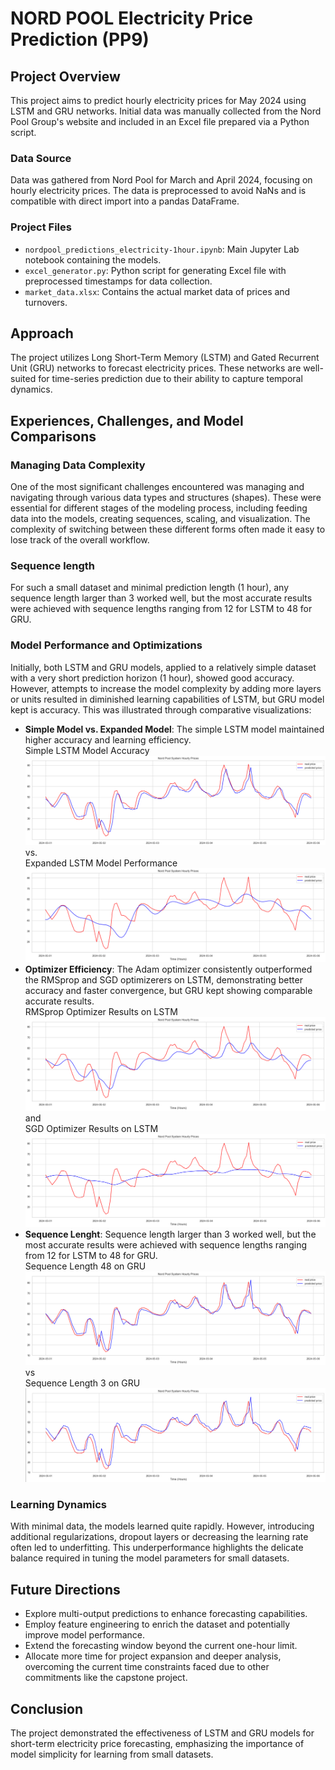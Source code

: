 # NORD POOL Electricity Price Prediction (PP9)

## Project Overview
This project aims to predict hourly electricity prices for May 2024 using LSTM and GRU networks. Initial data was
manually collected from the Nord Pool Group's website and included in an Excel file prepared via a Python script.

### Data Source
Data was gathered from Nord Pool for March and April 2024, focusing on hourly electricity prices. The data is
preprocessed to avoid NaNs and is compatible with direct import into a pandas DataFrame.

### Project Files
- `nordpool_predictions_electricity-1hour.ipynb`: Main Jupyter Lab notebook containing the models.
- `excel_generator.py`: Python script for generating Excel file with preprocessed timestamps for data collection.
- `market_data.xlsx`: Contains the actual market data of prices and turnovers.

## Approach
The project utilizes Long Short-Term Memory (LSTM) and Gated Recurrent Unit (GRU) networks to forecast
electricity prices. These networks are well-suited for time-series prediction due to their ability to capture temporal
dynamics.

## Experiences, Challenges, and Model Comparisons

### Managing Data Complexity
One of the most significant challenges encountered was managing and navigating through various data types and
structures (shapes). These were essential for different stages of the modeling process, including feeding data into
the models, creating sequences, scaling, and visualization. The complexity of switching between these different forms
often made it easy to lose track of the overall workflow.

### Sequence length
For such a small dataset and minimal prediction length (1 hour), any sequence length larger than 3 worked well, but
the most accurate results were achieved with sequence lengths ranging from 12 for LSTM to 48 for GRU.

### Model Performance and Optimizations
Initially, both LSTM and GRU models, applied to a relatively simple dataset with a very short prediction horizon
(1 hour), showed good accuracy. However, attempts to increase the model complexity by adding more layers or units
resulted in diminished learning capabilities of LSTM, but GRU model kept is accuracy. This was illustrated through
comparative visualizations:

- **Simple Model vs. Expanded Model**: The simple LSTM model maintained higher accuracy and learning efficiency. <br>
Simple LSTM Model Accuracy
![Simple Model Accuracy](/images/01_lstm.png) vs. <br> Expanded LSTM Model Performance ![Expanded Model Performance](images/03_lstm_expanded.png)
- **Optimizer Efficiency**: The Adam optimizer consistently outperformed the RMSprop and SGD optimizerers on LSTM,
demonstrating better accuracy and faster convergence, but GRU kept showing comparable accurate results. <br>
RMSprop Optimizer Results on LSTM
![RMSprop Optimizer Results on LSTM](images/06_lstm_rmsprop.png) and <br> SGD Optimizer Results on LSTM ![SGD Optimizer Results on LSTM](images/05_lstm_sgd.png)
- **Sequence Lenght**: Sequence length larger than 3 worked well, but the most accurate results were achieved with sequence
lengths ranging from 12 for LSTM to 48 for GRU. <br>
Sequence Length 48 on GRU
![Sequence Length 48 on GRU](images/02_gru.png) vs <br> Sequence Length 3 on GRU ![Sequence Length 3 on GRU](images/04_gru_sequence3.png)

### Learning Dynamics
With minimal data, the models learned quite rapidly. However, introducing additional regularizations, dropout layers
or decreasing the learning rate often led to underfitting. This underperformance highlights the delicate balance
required in tuning the model parameters for small datasets.

## Future Directions
- Explore multi-output predictions to enhance forecasting capabilities.
- Employ feature engineering to enrich the dataset and potentially improve model performance.
- Extend the forecasting window beyond the current one-hour limit.
- Allocate more time for project expansion and deeper analysis, overcoming the current time constraints faced due
to other commitments like the capstone project.


## Conclusion
The project demonstrated the effectiveness of LSTM and GRU models for short-term electricity price forecasting,
emphasizing the importance of model simplicity for learning from small datasets.
